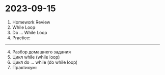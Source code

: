# 2023-09-15

1. Homework Review
2. While Loop
3. Do ... While Loop
4. Practice:

---

4. Разбор домашнего задания
2. Цикл while (while loop)
3. Цикл do ... while (do while loop)
4. Практикум:

